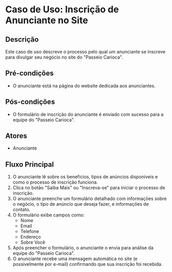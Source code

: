 # Caso de Uso: Inscrição de Anunciante no Site

## Descrição
Este caso de uso descreve o processo pelo qual um anunciante se inscreve para divulgar seu negócio no site do "Passeio Carioca".

## Pré-condições
- O anunciante está na página do website dedicada aos anunciantes.

## Pós-condições
- O formulário de inscrição do anunciante é enviado com sucesso para a equipe do "Passeio Carioca".

## Atores
- Anunciante

## Fluxo Principal
1. O anunciante lê sobre os benefícios, tipos de anúncios disponíveis e como o processo de inscrição funciona.
2. Clica no botão "Saiba Mais" ou "Inscreva-se" para iniciar o processo de inscrição.
3. O anunciante preenche um formulário detalhado com informações sobre o negócio, o tipo de anúncio que deseja fazer, e informações de contato.
4. O formulário exibe campos como:
   - Nome
   - Email
   - Telefone
   - Endereço
   - Sobre Você
5. Após preencher o formulário, o anunciante o envia para análise da equipe do "Passeio Carioca".
6. O anunciante recebe uma mensagem automática no site (e possivelmente por e-mail) confirmando que sua inscrição foi recebida.
